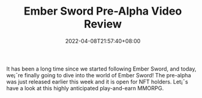 ﻿---
title: "Ember Sword Pre-Alpha Video Review"
date: 2022-04-08T21:57:40+08:00
lastmod: 2022-04-08T16:45:40+08:00
draft: false
authors: ["Industrious"]
description: "It has been a long time since we started following Ember Sword, and today, we¡¯re finally going to dive into the world of Ember Sword! The pre-alpha was just released earlier this week and it is open for NFT holders. Let¡¯s have a look at this highly anticipated play-and-earn MMORPG."
featuredImage: "ember-sword-pre-alpha-video-review.jpg"
tags: ["Strategy Games","Play to Earn"]
categories: ["news"]
news: ["Strategy Games"]
weight: 
lightgallery: true
pinned: false
recommend: false
recommend1: false
---

It has been a long time since we started following Ember Sword, and today, we¡¯re finally going to dive into the world of Ember Sword! The pre-alpha was just released earlier this week and it is open for NFT holders. Let¡¯s have a look at this highly anticipated play-and-earn MMORPG.

<!--more-->


